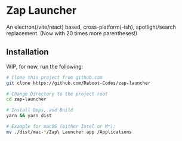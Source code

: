 # Zap Launcher

An electron(/vite/react) based, cross-platform(-ish), spotlight/search replacement. (Now with 20 times more parentheses!)

## Installation

WIP, for now, run the following:

```bash
# Clone this project from github.com
git clone https://github.com/Reboot-Codes/zap-launcher

# Change Directory to the project root
cd zap-launcher

# Install Deps, and Build
yarn && yarn dist

# Example for macOS (either Intel or M*):
mv ./dist/mac-*/Zap\ Launcher.app /Applications
```
